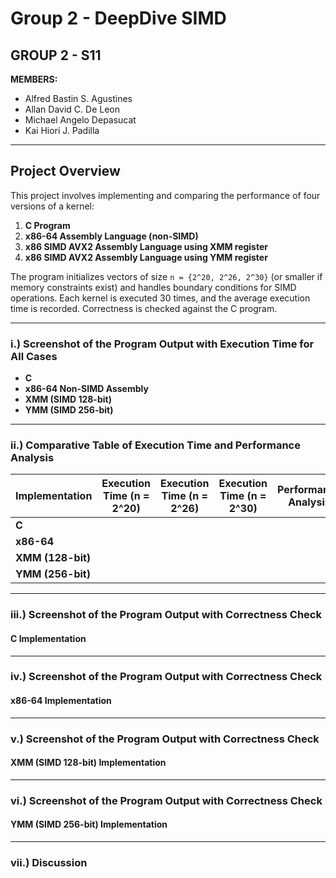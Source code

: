# **Group 2 - DeepDive SIMD**
## **GROUP 2 - S11**

**MEMBERS:**

- Alfred Bastin S. Agustines
- Allan David C. De Leon
- Michael Angelo Depasucat
- Kai Hiori J. Padilla

---

## **Project Overview**
This project involves implementing and comparing the performance of four versions of a kernel:
1. **C Program**
2. **x86-64 Assembly Language (non-SIMD)**
3. **x86 SIMD AVX2 Assembly Language using XMM register**
4. **x86 SIMD AVX2 Assembly Language using YMM register**

The program initializes vectors of size `n = {2^20, 2^26, 2^30}` (or smaller if memory constraints exist) and handles boundary conditions for SIMD operations. Each kernel is executed 30 times, and the average execution time is recorded. Correctness is checked against the C program.

---

### **i.) Screenshot of the Program Output with Execution Time for All Cases**
- **C**
- **x86-64 Non-SIMD Assembly**
- **XMM (SIMD 128-bit)**
- **YMM (SIMD 256-bit)**

---

### **ii.) Comparative Table of Execution Time and Performance Analysis**

| Implementation       | Execution Time (n = 2^20) | Execution Time (n = 2^26) | Execution Time (n = 2^30) | Performance Analysis |
|----------------------|---------------------------|---------------------------|---------------------------|----------------------|
| **C**                |                           |                           |                           |                      |
| **x86-64**           |                           |                           |                           |                      |
| **XMM (128-bit)**    |                           |                           |                           |                      |
| **YMM (256-bit)**    |                           |                           |                           |                      |

---

### **iii.) Screenshot of the Program Output with Correctness Check**

#### **C Implementation**

---

### **iv.) Screenshot of the Program Output with Correctness Check**
#### **x86-64 Implementation**

---

### **v.) Screenshot of the Program Output with Correctness Check**
#### **XMM (SIMD 128-bit) Implementation**

---

### **vi.) Screenshot of the Program Output with Correctness Check**
#### **YMM (SIMD 256-bit) Implementation**

---

### **vii.) Discussion**
